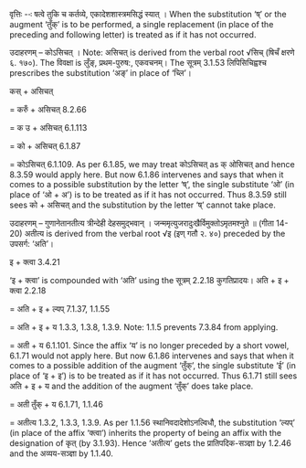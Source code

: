 




वृत्तिः --ः षत्वे तुकि च कर्तव्ये, एकादेशशास्त्रमसिद्धं स्यात् । When the substitution ‘ष्’ or the augment ‘तुँक्’ is to be performed, a single replacement (in place of the preceding and following letter) is treated as if it has not occurred.


उदाहरणम् – कोऽसिचत् । Note: असिचत् is derived from the verbal root √सिच् (षिचँ क्षरणे ६. १७०). The विवक्षा is लुँङ्, प्रथम-पुरुष:, एकवचनम्। The सूत्रम् 3.1.53 लिपिसिचिह्वश्च prescribes the substitution ‘अङ्’ in place of ‘च्लि’।


कस् + असिचत्

= करुँ + असिचत् 8.2.66

= क उ + असिचत् 6.1.113

= को + असिचत् 6.1.87

= कोऽसिचत् 6.1.109. As per 6.1.85, we may treat कोऽसिचत् as क् ओसिचत् and hence 8.3.59 would apply here. But now 6.1.86 intervenes and says that when it comes to a possible substitution by the letter ‘ष्’, the single substitute ‘ओ’ (in place of ‘ओ + अ’) is to be treated as if it has not occurred. Thus 8.3.59 still sees को + असिचत् and the substitution by the letter ‘ष्’ cannot take place.


उदाहरणम् – गुणानेतानतीत्य त्रीन्देही देहसमुद्भवान्‌ । जन्ममृत्युजरादुःखैर्विमुक्तोऽमृतमश्नुते ॥ (गीता 14-20) अतीत्य is derived from the verbal root √इ (इण् गतौ २. ४०) preceded by the उपसर्ग: ‘अति’।


इ + क्त्वा 3.4.21

‘इ + क्त्वा’ is compounded with ‘अति’ using the सूत्रम् 2.2.18 कुगतिप्रादयः।
अति + इ + क्त्वा 2.2.18

= अति + इ + ल्यप् 7.1.37, 1.1.55

= अति + इ + य 1.3.3, 1.3.8, 1.3.9. Note: 1.1.5 prevents 7.3.84 from applying.

= अती + य 6.1.101. Since the affix ‘य’ is no longer preceded by a short vowel, 6.1.71 would not apply here. But now 6.1.86 intervenes and says that when it comes to a possible addition of the augment ‘तुँक्’, the single substitute ‘ई’ (in place of ‘इ + इ’) is to be treated as if it has not occurred. Thus 6.1.71 still sees अति + इ + य and the addition of the augment ‘तुँक्’ does take place.

= अती तुँक् + य 6.1.71, 1.1.46

= अतीत्य 1.3.2, 1.3.3, 1.3.9. As per 1.1.56 स्थानिवदादेशोऽनल्विधौ, the substitution ‘ल्यप्’ (in place of the affix ‘क्त्वा’) inherits the property of being an affix with the designation of कृत् (by 3.1.93). Hence ‘अतीत्य’ gets the प्रातिपदिक-सञ्ज्ञा by 1.2.46 and the अव्यय-सञ्ज्ञा by 1.1.40.


